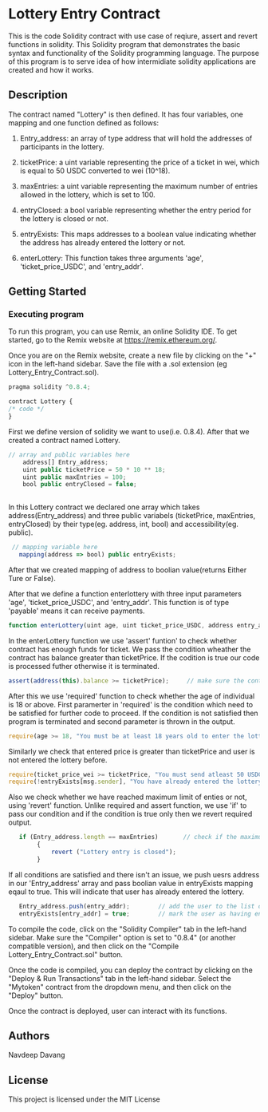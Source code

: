 # Lottery Entry Contract

This is the code Solidity contract with use case of reqiure, assert and revert functions in solidity. This Solidity program that demonstrates the basic syntax and functionality of the Solidity programming language. The purpose of this program is to serve idea of how intermidiate solidity applications are created and how it works.

## Description

The contract named "Lottery" is then defined. It has four variables, one mapping and one function defined as follows:

1) Entry_address: an array of type address that will hold the addresses of participants in the lottery.
2) ticketPrice: a uint variable representing the price of a ticket in wei, which is equal to 50 USDC converted to wei (10^18).
3) maxEntries: a uint variable representing the maximum number of entries allowed in the lottery, which is set to 100.
4) entryClosed: a bool variable representing whether the entry period for the lottery is closed or not.

5) entryExists: This maps addresses to a boolean value indicating whether the address has already entered the lottery or not.

6) enterLottery: This function takes three arguments 'age', 'ticket_price_USDC', and 'entry_addr'.


## Getting Started

### Executing program
To run this program, you can use Remix, an online Solidity IDE. To get started, go to the Remix website at https://remix.ethereum.org/.

Once you are on the Remix website, create a new file by clicking on the "+" icon in the left-hand sidebar. Save the file with a .sol extension (eg Lottery_Entry_Contract.sol).

```javascript
pragma solidity ^0.8.4;

contract Lottery {
/* code */
}
```
First we define version of solidity we want to use(i.e. 0.8.4). After that we created a contract named Lottery.

```javascript
// array and public variables here
    address[] Entry_address;
    uint public ticketPrice = 50 * 10 ** 18;
    uint public maxEntries = 100;
    bool public entryClosed = false;
    
```
In this Lottery contract we declared one array which takes address(Entry_address) and three public variabels (ticketPrice, maxEntries, entryClosed) by their type(eg. address, int, bool) and accessibility(eg. public).

```javascript
 // mapping variable here
   mapping(address => bool) public entryExists;
 ```   
After that we created mapping of address to boolian value(returns Either Ture or False). 

After that we define a function enterlottery with three input parameters 'age', 'ticket_price_USDC', and 'entry_addr'. This function is of type 'payable' means it can receive payments. 
```javascript
function enterLottery(uint age, uint ticket_price_USDC, address entry_addr) public payable {}
 ``` 
 
 In the enterLottery function we use 'assert' funtion' to check whether contract has enough funds for ticket. We pass the condition wheather the contract has balance greater than ticketPrice. If the codition is true our code is processed futher otherwise it is terminated.
 ```javascript
 assert(address(this).balance >= ticketPrice);     // make sure the contract has enough funds for a ticket
 ```
 
After this we use 'required' function to check whether the age of individual is 18 or above. First paramerter in 'required' is the condition which need to be satisfied for further code to proceed. If the condition is not satisfied then program is terminated and second parameter is thrown in the output. 
 ```javascript
 require(age >= 18, "You must be at least 18 years old to enter the lottery");      // check user age 
```

Similarly we check that entered price is greater than ticketPrice and user is not entered the lottery before.
 ```javascript
 require(ticket_price_wei >= ticketPrice, "You must send atleast 50 USDC to enter the lottery");
 require(!entryExists[msg.sender], "You have already entered the lottery");      // check if the user has already entered
```

Also we check whether we have reached maximum limit of enties or not, using 'revert' function. Unlike required and assert function, we use 'if' to pass our condition and if the condition is true only then we revert required output.
```javascript
   if (Entry_address.length == maxEntries)       // check if the maximum number of entries has been reached
        {
            revert ("Lottery entry is closed");
        }
```

If all conditions are satisfied and there isn't an issue, we push uesrs address in our 'Entry_address' array and pass boolian value in entryExists mapping eqaul to true. This will indicate that user has already entered the lottery.
```javascript
   Entry_address.push(entry_addr);        // add the user to the list of Entry_address
   entryExists[entry_addr] = true;        // mark the user as having entered
```

To compile the code, click on the "Solidity Compiler" tab in the left-hand sidebar. Make sure the "Compiler" option is set to "0.8.4" (or another compatible version), and then click on the "Compile Lottery_Entry_Contract.sol" button.

Once the code is compiled, you can deploy the contract by clicking on the "Deploy & Run Transactions" tab in the left-hand sidebar. Select the "Mytoken" contract from the dropdown menu, and then click on the "Deploy" button.

Once the contract is deployed, user can interact with its functions.


## Authors

Navdeep Davang  


## License
This project is licensed under the MIT License


